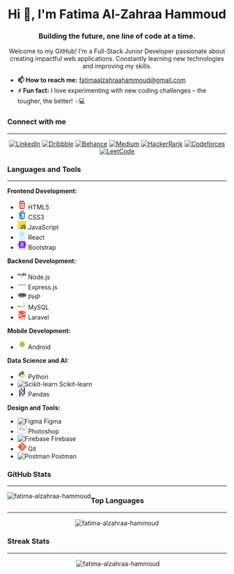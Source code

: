 <h1 align="center">Hi 👋, I'm Fatima Al-Zahraa Hammoud</h1>
<h3 align="center">Building the future, one line of code at a time.</h3>

<p align="center">Welcome to my GitHub! I'm a Full-Stack Junior Developer passionate about creating impactful web applications. Constantly learning new technologies and improving my skills.</p>

- **📫 How to reach me:** fatimaalzahraahammoud@gmail.com  
- **⚡ Fun fact:** I love experimenting with new coding challenges – the tougher, the better! 💡💻

### Connect with me
<hr>
<p align="center">
  <a href="https://linkedin.com/in/fatima-al-zahraa-hammoud" target="_blank"><img src="https://raw.githubusercontent.com/rahuldkjain/github-profile-readme-generator/master/src/images/icons/Social/linked-in-alt.svg" alt="LinkedIn" height="30" width="40" /></a>
  <a href="https://dribbble.com/fatima-alzahraa-hammoud" target="_blank"><img src="https://raw.githubusercontent.com/rahuldkjain/github-profile-readme-generator/master/src/images/icons/Social/dribbble.svg" alt="Dribbble" height="30" width="40" /></a>
  <a href="https://www.behance.net/fatima-alzahraa-hammoud" target="_blank"><img src="https://raw.githubusercontent.com/rahuldkjain/github-profile-readme-generator/master/src/images/icons/Social/behance.svg" alt="Behance" height="30" width="40" /></a>
  <a href="https://medium.com/fatimaalzahraahammoud" target="_blank"><img src="https://raw.githubusercontent.com/rahuldkjain/github-profile-readme-generator/master/src/images/icons/Social/medium.svg" alt="Medium" height="30" width="40" /></a>
  <a href="https://www.hackerrank.com/@fatimaalzahraah1" target="_blank"><img src="https://raw.githubusercontent.com/rahuldkjain/github-profile-readme-generator/master/src/images/icons/Social/hackerrank.svg" alt="HackerRank" height="30" width="40" /></a>
  <a href="https://codeforces.com/profile/fatimaalzahraahammoud" target="_blank"><img src="https://raw.githubusercontent.com/rahuldkjain/github-profile-readme-generator/master/src/images/icons/Social/codeforces.svg" alt="Codeforces" height="30" width="40" /></a>
  <a href="https://www.leetcode.com/fatima_alzahraa" target="_blank"><img src="https://raw.githubusercontent.com/rahuldkjain/github-profile-readme-generator/master/src/images/icons/Social/leet-code.svg" alt="LeetCode" height="30" width="40" /></a>
</p>

### Languages and Tools
<hr>
<p><strong>Frontend Development:</strong></p>
<ul>
  <li><img src="https://raw.githubusercontent.com/devicons/devicon/master/icons/html5/html5-original-wordmark.svg" alt="HTML5" width="20" height="20"/> HTML5</li>
  <li><img src="https://raw.githubusercontent.com/devicons/devicon/master/icons/css3/css3-original-wordmark.svg" alt="CSS3" width="20" height="20"/> CSS3</li>
  <li><img src="https://raw.githubusercontent.com/devicons/devicon/master/icons/javascript/javascript-original.svg" alt="JavaScript" width="20" height="20"/> JavaScript</li>
  <li><img src="https://raw.githubusercontent.com/devicons/devicon/master/icons/react/react-original-wordmark.svg" alt="React" width="20" height="20"/> React</li>
  <li><img src="https://raw.githubusercontent.com/devicons/devicon/master/icons/bootstrap/bootstrap-plain-wordmark.svg" alt="Bootstrap" width="20" height="20"/> Bootstrap</li>
</ul>

<p><strong>Backend Development:</strong></p>
<ul>
  <li><img src="https://raw.githubusercontent.com/devicons/devicon/master/icons/nodejs/nodejs-original-wordmark.svg" alt="Node.js" width="20" height="20"/> Node.js</li>
  <li><img src="https://raw.githubusercontent.com/devicons/devicon/master/icons/express/express-original-wordmark.svg" alt="Express.js" width="20" height="20"/> Express.js</li>
  <li><img src="https://raw.githubusercontent.com/devicons/devicon/master/icons/php/php-original.svg" alt="PHP" width="20" height="20"/> PHP</li>
  <li><img src="https://raw.githubusercontent.com/devicons/devicon/master/icons/mysql/mysql-original-wordmark.svg" alt="MySQL" width="20" height="20"/> MySQL</li>
  <li><img src="https://raw.githubusercontent.com/devicons/devicon/master/icons/laravel/laravel-plain-wordmark.svg" alt="Laravel" width="20" height="20"/> Laravel</li>
</ul>

<p><strong>Mobile Development:</strong></p>
<ul>
  <li><img src="https://raw.githubusercontent.com/devicons/devicon/master/icons/android/android-original-wordmark.svg" alt="Android" width="20" height="20"/> Android</li>
</ul>

<p><strong>Data Science and AI:</strong></p>
<ul>
  <li><img src="https://raw.githubusercontent.com/devicons/devicon/master/icons/python/python-original.svg" alt="Python" width="20" height="20"/> Python</li>
  <li><img src="https://upload.wikimedia.org/wikipedia/commons/0/05/Scikit_learn_logo_small.svg" alt="Scikit-learn" width="20" height="20"/> Scikit-learn</li>
  <li><img src="https://raw.githubusercontent.com/devicons/devicon/2ae2a900d2f041da66e950e4d48052658d850630/icons/pandas/pandas-original.svg" alt="Pandas" width="20" height="20"/> Pandas</li>
</ul>

<p><strong>Design and Tools:</strong></p>
<ul>
  <li><img src="https://www.vectorlogo.zone/logos/figma/figma-icon.svg" alt="Figma" width="20" height="20"/> Figma</li>
  <li><img src="https://raw.githubusercontent.com/devicons/devicon/master/icons/photoshop/photoshop-line.svg" alt="Photoshop" width="20" height="20"/> Photoshop</li>
  <li><img src="https://www.vectorlogo.zone/logos/firebase/firebase-icon.svg" alt="Firebase" width="20" height="20"/> Firebase</li>
  <li><img src="https://raw.githubusercontent.com/devicons/devicon/master/icons/git/git-original.svg" alt="Git" width="20" height="20"/> Git</li>
  <li><img src="https://www.vectorlogo.zone/logos/getpostman/getpostman-icon.svg" alt="Postman" width="20" height="20"/> Postman</li>
</ul>

### GitHub Stats
<hr>
<div align="center">
  <img align="left" src="https://github-readme-stats.vercel.app/api/top-langs?username=fatima-alzahraa-hammoud&show_icons=true&locale=en&layout=compact" alt="fatima-alzahraa-hammoud" />
</div>

### Top Languages
<hr>
<div align="center">
  <img align="center" src="https://github-readme-stats.vercel.app/api?username=fatima-alzahraa-hammoud&show_icons=true&locale=en" alt="fatima-alzahraa-hammoud" />
</div>

### Streak Stats
<hr>
<div align="center">
  &nbsp;<img align="center" src="https://github-readme-streak-stats.herokuapp.com/?user=fatima-alzahraa-hammoud&" alt="fatima-alzahraa-hammoud" />
</div>
